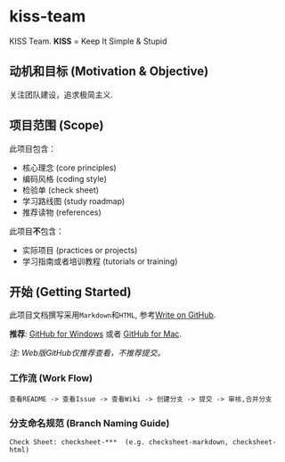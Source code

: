 # kiss-team
KISS Team. **KISS** = Keep It Simple & Stupid

## 动机和目标 (Motivation & Objective)

关注团队建设，追求极简主义.

## 项目范围 (Scope)

此项目包含：

  - 核心理念 (core principles)
  - 编码风格 (coding style)
  - 检验单 (check sheet)
  - 学习路线图 (study roadmap)
  - 推荐读物 (references)

此项目**不**包含：

  - 实际项目 (practices or projects)
  - 学习指南或者培训教程 (tutorials or training)
  
## 开始 (Getting Started)

此项目文档撰写采用`Markdown`和`HTML`, 参考[Write on GitHub](https://help.github.com/categories/writing-on-github/).

**推荐**: [GitHub for Windows](https://windows.github.com/) 或者 [GitHub for Mac](https://mac.github.com/).

*注: Web版GitHub仅推荐查看，不推荐提交。*

### 工作流 (Work Flow)

```
查看README -> 查看Issue -> 查看Wiki -> 创建分支 -> 提交 -> 审核,合并分支
```

### 分支命名规范 (Branch Naming Guide)

```
Check Sheet: checksheet-***  (e.g. checksheet-markdown, checksheet-html)
```
